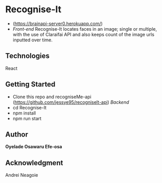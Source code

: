# Recognise-It 
- (https://brainapi-server0.herokuapp.com/)
- *Front-end*
Recognise-It locates faces in an image; single or multiple, with the use of Claraifai API and also keeps count of the image urls inputted over time.

## Technologies
React

## Getting Started
- Clone this repo and recogniseMe-api (https://github.com/jessye95/recogniseIt-api) *Backend*
- cd Recognise-It 
- npm install
- npm run start

## Author
**Oyelade Osawaru Efe-osa** 

## Acknowledgment
Andrei Neagoie

